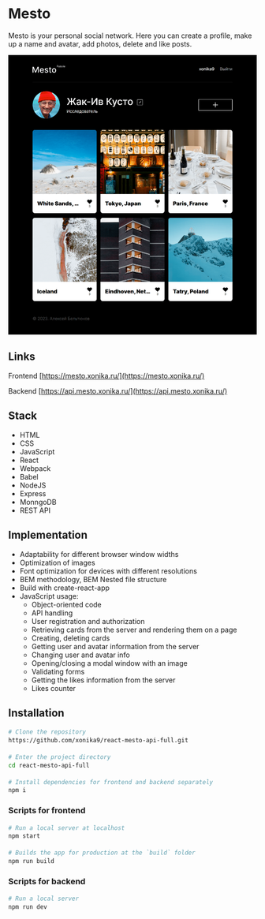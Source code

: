 # Mesto

Mesto is your personal social network. Here you can create a profile, make up a name and avatar, add photos, delete and like posts.

<p align="center">
  <img src="/mesto-scr-min.png" width="800"/>
</p>

## Links

Frontend [https://mesto.xonika.ru/](https://mesto.xonika.ru/)

Backend [https://api.mesto.xonika.ru/](https://api.mesto.xonika.ru/)

## Stack

* HTML
* CSS
* JavaScript
* React
* Webpack
* Babel
* NodeJS
* Express
* MonngoDB
* REST API

## Implementation

* Adaptability for different browser window widths
* Optimization of images
* Font optimization for devices with different resolutions
* BEM methodology, BEM Nested file structure
* Build with create-react-app
* JavaScript usage:
  * Object-oriented code
  * API handling
  * User registration and authorization
  * Retrieving cards from the server and rendering them on a page
  * Creating, deleting cards
  * Getting user and avatar information from the server
  * Changing user and avatar info
  * Opening/closing a modal window with an image
  * Validating forms
  * Getting the likes information from the server
  * Likes counter

## Installation

```bash
# Clone the repository
https://github.com/xonika9/react-mesto-api-full.git

# Enter the project directory
cd react-mesto-api-full

# Install dependencies for frontend and backend separately
npm i
```

### Scripts for frontend

```bash
# Run a local server at localhost
npm start

# Builds the app for production at the `build` folder
npm run build
```


### Scripts for backend

```bash
# Run a local server
npm run dev
```
